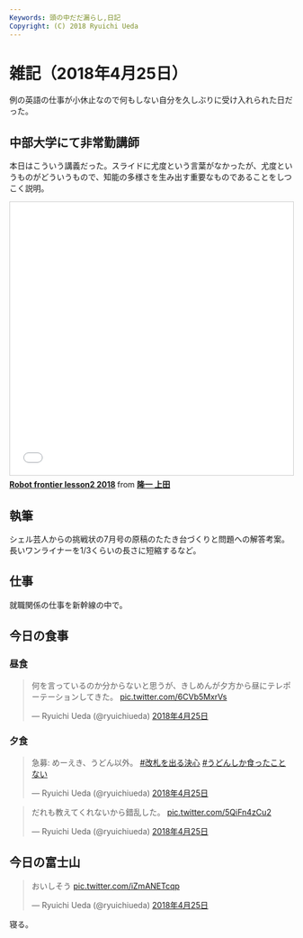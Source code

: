 ```yaml
---
Keywords: 頭の中だだ漏らし,日記
Copyright: (C) 2018 Ryuichi Ueda
---
```


# 雑記（2018年4月25日）

例の英語の仕事が小休止なので何もしない自分を久しぶりに受け入れられた日だった。

## 中部大学にて非常勤講師

本日はこういう講義だった。スライドに尤度という言葉がなかったが、尤度というものがどういうもので、知能の多様さを生み出す重要なものであることをしつこく説明。

<iframe src="//www.slideshare.net/slideshow/embed_code/key/iAgroYjgpSfpy" width="595" height="485" frameborder="0" marginwidth="0" marginheight="0" scrolling="no" style="border:1px solid #CCC; border-width:1px; margin-bottom:5px; max-width: 100%;" allowfullscreen> </iframe> <div style="margin-bottom:5px"> <strong> <a href="//www.slideshare.net/ryuichiueda/robot-frontier-lesson2-2018" title="Robot frontier lesson2 2018" target="_blank">Robot frontier lesson2 2018</a> </strong> from <strong><a href="//www.slideshare.net/ryuichiueda" target="_blank">隆一 上田</a></strong> </div>


## 執筆

シェル芸人からの挑戦状の7月号の原稿のたたき台づくりと問題への解答考案。長いワンライナーを1/3くらいの長さに短縮するなど。

## 仕事

就職関係の仕事を新幹線の中で。

## 今日の食事

### 昼食

<blockquote class="twitter-tweet" data-lang="ja"><p lang="ja" dir="ltr">何を言っているのか分からないと思うが、きしめんが夕方から昼にテレポーテーションしてきた。 <a href="https://t.co/6CVb5MxrVs">pic.twitter.com/6CVb5MxrVs</a></p>&mdash; Ryuichi Ueda (@ryuichiueda) <a href="https://twitter.com/ryuichiueda/status/988974898209935361?ref_src=twsrc%5Etfw">2018年4月25日</a></blockquote>
<script async src="https://platform.twitter.com/widgets.js" charset="utf-8"></script>



### 夕食

<blockquote class="twitter-tweet" data-lang="ja"><p lang="ja" dir="ltr">急募: めーえき、うどん以外。 <a href="https://twitter.com/hashtag/%E6%94%B9%E6%9C%AD%E3%82%92%E5%87%BA%E3%82%8B%E6%B1%BA%E5%BF%83?src=hash&amp;ref_src=twsrc%5Etfw">#改札を出る決心</a> <a href="https://twitter.com/hashtag/%E3%81%86%E3%81%A9%E3%82%93%E3%81%97%E3%81%8B%E9%A3%9F%E3%81%A3%E3%81%9F%E3%81%93%E3%81%A8%E3%81%AA%E3%81%84?src=hash&amp;ref_src=twsrc%5Etfw">#うどんしか食ったことない</a></p>&mdash; Ryuichi Ueda (@ryuichiueda) <a href="https://twitter.com/ryuichiueda/status/989038318540263425?ref_src=twsrc%5Etfw">2018年4月25日</a></blockquote>
<script async src="https://platform.twitter.com/widgets.js" charset="utf-8"></script>


<blockquote class="twitter-tweet" data-lang="ja"><p lang="ja" dir="ltr">だれも教えてくれないから錯乱した。 <a href="https://t.co/5QiFn4zCu2">pic.twitter.com/5QiFn4zCu2</a></p>&mdash; Ryuichi Ueda (@ryuichiueda) <a href="https://twitter.com/ryuichiueda/status/989045192555712512?ref_src=twsrc%5Etfw">2018年4月25日</a></blockquote>
<script async src="https://platform.twitter.com/widgets.js" charset="utf-8"></script>


## 今日の富士山

<blockquote class="twitter-tweet" data-lang="ja"><p lang="ja" dir="ltr">おいしそう <a href="https://t.co/iZmANETcqp">pic.twitter.com/iZmANETcqp</a></p>&mdash; Ryuichi Ueda (@ryuichiueda) <a href="https://twitter.com/ryuichiueda/status/989073168940916736?ref_src=twsrc%5Etfw">2018年4月25日</a></blockquote>
<script async src="https://platform.twitter.com/widgets.js" charset="utf-8"></script>


寝る。
